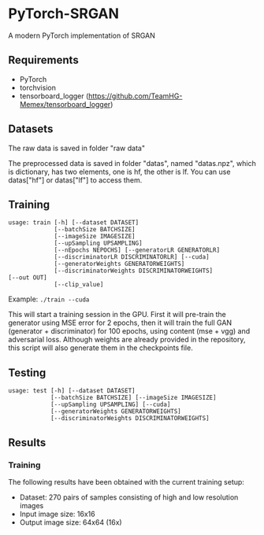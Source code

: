 # PyTorch-SRGAN

A modern PyTorch implementation of SRGAN

## Requirements

- PyTorch
- torchvision
- tensorboard_logger (https://github.com/TeamHG-Memex/tensorboard_logger)

## Datasets

The raw data is saved in folder "raw data"

The preprocessed data is saved in folder "datas", named "datas.npz", which is dictionary, has two elements, one is hf, the other is lf. You can use datas["hf"] or datas["lf"] to access them.

## Training

```
usage: train [-h] [--dataset DATASET] 
             [--batchSize BATCHSIZE]
             [--imageSize IMAGESIZE] 
             [--upSampling UPSAMPLING]
             [--nEpochs NEPOCHS] [--generatorLR GENERATORLR]
             [--discriminatorLR DISCRIMINATORLR] [--cuda]
             [--generatorWeights GENERATORWEIGHTS]
             [--discriminatorWeights DISCRIMINATORWEIGHTS]                [--out OUT]
             [--clip_value]
```

Example: ```./train --cuda```

This will start a training session in the GPU. First it will pre-train the generator using MSE error for 2 epochs, then it will train the full GAN (generator + discriminator) for 100 epochs, using content (mse + vgg) and adversarial loss. Although weights are already provided in the repository, this script will also generate them in the checkpoints file.

## Testing

```
usage: test [-h] [--dataset DATASET]
            [--batchSize BATCHSIZE] [--imageSize IMAGESIZE]
            [--upSampling UPSAMPLING] [--cuda]
            [--generatorWeights GENERATORWEIGHTS]
            [--discriminatorWeights DISCRIMINATORWEIGHTS]

```

## Results

### Training

The following results have been obtained with the current training setup:

- Dataset: 270 pairs of samples consisting of high and low resolution images
- Input image size: 16x16
- Output image size: 64x64 (16x)

